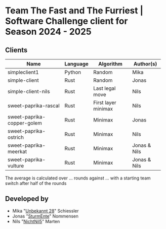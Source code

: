 
# Team The Fast and The Furriest | Software Challenge client for Season 2024 - 2025

## Clients
| Name | Language | Algorithm | Author(s) |
|--|--|--|--|
| simpleclient1 | Python | Random | Mika |
| simple-client | Rust | Random | Jonas |
| simple-client-nils | Rust | Last legal move | Nils |
| sweet-paprika-rascal | Rust | First layer minimax | Nils |
| sweet-paprika-copper-golem | Rust | Minimax | Jonas |
| sweet-paprika-ostrich | Rust | Minimax | Nils |
| sweet-paprika-meerkat | Rust | Minimax | Jonas & Nils |
| sweet-paprika-vulture | Rust | Minimax | Jonas & Nils |

The average is calculated over ... rounds against ... with a starting team switch after half of the rounds

## Developed by

- Mika "[Unbekannt 28](https://github.com/Unbekannt28)" Schiessler
- Jonas "[SturmEnte](https://github.com/SturmEnte)" Nommensen
- Nils "[NichtNil5](https://github.com/NichtNil5)" Marten
